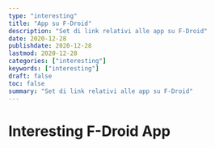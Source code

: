```yaml
---
type: "interesting"
title: "App su F-Droid"
description: "Set di link relativi alle app su F-Droid"
date: 2020-12-28
publishdate: 2020-12-28
lastmod: 2020-12-28
categories: ["interesting"]
keywords: ["interesting"]
draft: false
toc: false
summary: "Set di link relativi alle app su F-Droid"
---
```


# Interesting F-Droid App

